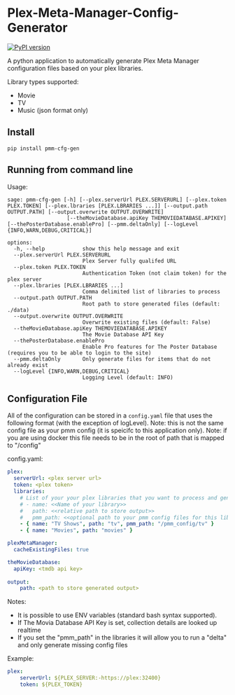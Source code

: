 # Plex-Meta-Manager-Config-Generator

[![PyPI version](https://badge.fury.io/py/pmm-cfg-gen.svg)](https://badge.fury.io/py/pmm-cfg-gen)

A python application to automatically generate Plex Meta Manager configuration files based on your plex libraries.

Library types supported:

* Movie
* TV
* Music (json format only)

## Install

```shell
pip install pmm-cfg-gen
```

## Running from command line

Usage:

```shell
sage: pmm-cfg-gen [-h] [--plex.serverUrl PLEX.SERVERURL] [--plex.token PLEX.TOKEN] [--plex.lbraries [PLEX.LBRARIES ...]] [--output.path OUTPUT.PATH] [--output.overwrite OUTPUT.OVERWRITE]
                   [--theMovieDatabase.apiKey THEMOVIEDATABASE.APIKEY] [--thePosterDatabase.enablePro] [--pmm.deltaOnly] [--logLevel {INFO,WARN,DEBUG,CRITICAL}]

options:
  -h, --help            show this help message and exit
  --plex.serverUrl PLEX.SERVERURL
                        Plex Server fully qualifed URL
  --plex.token PLEX.TOKEN
                        Authentication Token (not claim token) for the plex server
  --plex.lbraries [PLEX.LBRARIES ...]
                        Comma delimited list of libraries to process
  --output.path OUTPUT.PATH
                        Root path to store generated files (default: ./data)
  --output.overwrite OUTPUT.OVERWRITE
                        Overwrite existing files (default: False)
  --theMovieDatabase.apiKey THEMOVIEDATABASE.APIKEY
                        The Movie Database API Key
  --thePosterDatabase.enablePro
                        Enable Pro features for The Poster Database (requires you to be able to login to the site)
  --pmm.deltaOnly       Only generate files for items that do not already exist
  --logLevel {INFO,WARN,DEBUG,CRITICAL}
                        Logging Level (default: INFO)
```

## Configuration File

All of the configuration can be stored in a ```config.yaml``` file that uses the following format (with the exception of logLevel).  Note: this is not the same config file as your pmm config (it is speicifc to this application only).  Note: if you are using docker this file needs to be in the root of path that is mapped to "/config"

config.yaml:

```yaml
plex:
  serverUrl: <plex server url>
  token: <plex token>
  libraries:
    # List of your your plex libraries that you want to process and generate pmm configuration files.
    # - name: <<Name of your library>>
    #   path: <<relative path to store output>>
    #   pmm_path: <<optional path to your pmm config files for this library>>
    - { name: "TV Shows", path: "tv", pmm_path: "/pmm_config/tv" }
    - { name: "Movies", path: "movies" }

plexMetaManager:
  cacheExistingFiles: true

theMovieDatabase:
  apiKey: <tmdb api key>
  
output:
    path: <path to store generated output>
```

Notes:

* It is possible to use ENV variables (standard bash syntax supported).
* If The Movia Database API Key is set, collection details are looked up realtime
* If you set the "pmm_path" in the libraries it will allow you to run a "delta" and only generate missing config files

Example:

```yaml
plex:
    serverUrl: ${PLEX_SERVER:-https://plex:32400}
    token: ${PLEX_TOKEN}
```
